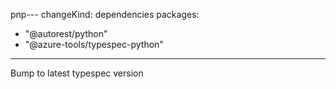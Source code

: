 pnp---
changeKind: dependencies
packages:
  - "@autorest/python"
  - "@azure-tools/typespec-python"
---

Bump to latest typespec version